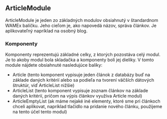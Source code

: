 ## ArticleModule

ArticleModule je jeden zo základných modulov obsiahnutý v štandardnom WAMEx balíčku. Jeho cieľom je, ako napovedá názov, správa článkov. Je aplikovateľný napríklad na osobný blog.

### Komponenty

Komponenty reprezentujú základné celky, z ktorých pozostáva celý modul. Je to akoby modul bola skladačka a komponenty boli jej dieliky. V tomto module nájdete obsiahnuté nasledujúce balíky:

- Article (tento komponent vypisuje jeden článok z databázy buď na základe daných kritérií alebo sa podieľa na tvorení väčších dátových štruktúr, viď ArticleList nižšie)
- ArticleList (tento komponent vypisuje zoznam článkov na základe daných kritérií, pričom na výpis článkov využíva Article modul)
- ArticleEmptyList (ak máme nejaké iné elementy, ktoré sme pri článkoch chceli aplikovat, napríklad tlačídlo na pridanie nového článku, použijeme na tento účel tento modul)
